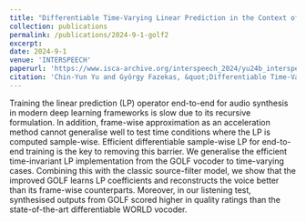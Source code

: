 ```yaml
---
title: "Differentiable Time-Varying Linear Prediction in the Context of End-to-End Analysis-by-Synthesis"
collection: publications
permalink: /publications/2024-9-1-golf2
excerpt:
date: 2024-9-1
venue: 'INTERSPEECH'
paperurl: 'https://www.isca-archive.org/interspeech_2024/yu24b_interspeech.html'
citation: 'Chin-Yun Yu and György Fazekas, &quot;Differentiable Time-Varying Linear Prediction in the Context of End-to-End Analysis-by-Synthesis&quot;, <i>Proc. Interspeech</i>, September 2024.'
---
```

Training the linear prediction (LP) operator end-to-end for audio synthesis in modern deep learning frameworks is slow due to its recursive formulation. In addition, frame-wise approximation as an acceleration method cannot generalise well to test time conditions where the LP is computed sample-wise. Efficient differentiable sample-wise LP for end-to-end training is the key to removing this barrier. We generalise the efficient time-invariant LP implementation from the GOLF vocoder to time-varying cases. Combining this with the classic source-filter model, we show that the improved GOLF learns LP coefficients and reconstructs the voice better than its frame-wise counterparts. Moreover, in our listening test, synthesised outputs from GOLF scored higher in quality ratings than the state-of-the-art differentiable WORLD vocoder.
